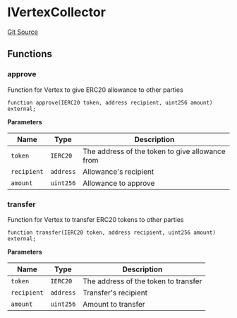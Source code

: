 # IVertexCollector
[Git Source](https://github.com/llama-community/vertex-v1/blob/1a5b9d40afe2b86db921cb268a555e6bb0a0a840/src/collector/IVertexCollector.sol)


## Functions
### approve

Function for Vertex to give ERC20 allowance to other parties


```solidity
function approve(IERC20 token, address recipient, uint256 amount) external;
```
**Parameters**

|Name|Type|Description|
|----|----|-----------|
|`token`|`IERC20`|The address of the token to give allowance from|
|`recipient`|`address`|Allowance's recipient|
|`amount`|`uint256`|Allowance to approve|


### transfer

Function for Vertex to transfer ERC20 tokens to other parties


```solidity
function transfer(IERC20 token, address recipient, uint256 amount) external;
```
**Parameters**

|Name|Type|Description|
|----|----|-----------|
|`token`|`IERC20`|The address of the token to transfer|
|`recipient`|`address`|Transfer's recipient|
|`amount`|`uint256`|Amount to transfer|


